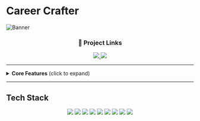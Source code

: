 # Career Crafter

![Banner](https://i.postimg.cc/5N3MCpQh/career-Crafter-Picsart-Ai-Image-Enhancer.jpg)

<h3 align="center">🔗 Project Links</h3>

<p align="center">
  <a href="https://ai-powered-job-finding-web.vercel.app/">
    <img src="https://img.shields.io/badge/Live%20Site-000000?style=for-the-badge&logo=google-chrome&logoColor=white" />
  </a>
  <a href="https://github.com/moshiurrahmandeap11/ai-powered-job-finding-web" target="_blank">
    <img src="https://img.shields.io/badge/Client%20Repo-0A66C2?style=for-the-badge&logo=github&logoColor=white" />
  </a>
</p>

---

<details>
<summary><strong>Core Features</strong> (click to expand)</summary>
<br>


## AI-Powered Features  
- **AI Job Matching:** Smart career recommendations based on user profile, skills, and interests  
- **AI Resume Builder:** Auto-generate optimized resume & cover letters  
- **AI Interview Assistant:** Mock interviews with instant feedback  
- **AI Content Assistant:** Smart post suggestions, grammar fixes, trending topic ideas  
- **Career Path Guidance:** AI suggests next skill/course to learn for growth  

### User & Profile  
- User Authentication (Email, Social Login, JWT)  
- Profile Creation & Customization (photo, banner, bio, skills, education, experience)  
- Follow / Connect System  
- Profile View Tracking  

### Posts & Feed  
- Create, Edit, Delete Posts (text, image, video, links)  
- Like, Comment, Share  
- Rich Media Preview (YouTube, articles, etc.)  
- Personalized News Feed Algorithm  

### Messaging & Communication  
- Real-time Chat (one-to-one & group)  
- End-to-End Encrypted Messaging  
- Audio/Video Calls  
- Typing Indicator, Online Status, Read Receipts  

### Jobs & Opportunities  
- Job Posting by Companies  
- **AI-Powered Job Recommendations** (based on skills, interests, and activity)  
- Easy Apply System with Resume/CV  
- Job Filters (location, salary, remote/hybrid, etc.)  

### Learning & Growth  
- LinkedIn Learning–style Course Section  
- Course Recommendations (AI-based career growth suggestions)  
- Progress Tracking & Certificates  

### Company Pages  
- Create & Manage Company Profiles  
- Showcase Products, Services, and Open Positions  
- Follower System for Companies  

### Notifications  
- Real-time Notifications (connection requests, likes, comments, jobs, etc.)  
- Email + In-app Notification System  

</details>

---

##  Tech Stack

<p align="center">
  <img src="https://img.shields.io/badge/Next.js-000000?style=for-the-badge&logo=next.js&logoColor=white" />
  <img src="https://img.shields.io/badge/React-61DAFB?style=for-the-badge&logo=react&logoColor=black" />
  <img src="https://img.shields.io/badge/Express-000000?style=for-the-badge&logo=express&logoColor=white" />
  <img src="https://img.shields.io/badge/Node.js-339933?style=for-the-badge&logo=node.js&logoColor=white" />
  <img src="https://img.shields.io/badge/MongoDB-47A248?style=for-the-badge&logo=mongodb&logoColor=white" />
  <img src="https://img.shields.io/badge/Socket.io-010101?style=for-the-badge&logo=socket.io&logoColor=white" />
  <img src="https://img.shields.io/badge/TailwindCSS-38B2AC?style=for-the-badge&logo=tailwind-css&logoColor=white" />
  <img src="https://img.shields.io/badge/ShadcnUI-0D9488?style=for-the-badge&logo=daisyui&logoColor=white" />
  <img src="https://img.shields.io/badge/Vercel-000000?style=for-the-badge&logo=vercel&logoColor=white" />
</p>